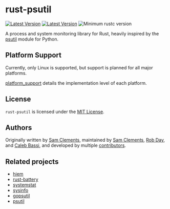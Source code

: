 # rust-psutil

[![Latest Version](https://img.shields.io/crates/v/psutil.svg)](https://crates.io/crates/psutil)
[![Latest Version](https://docs.rs/psutil/badge.svg)](https://docs.rs/psutil)
![Minimum rustc version](https://img.shields.io/badge/rustc-1.39+-green.svg)

A process and system monitoring library for Rust, heavily inspired by the [psutil] module for Python.

## Platform Support

Currently, only Linux is supported, but support is planned for all major platforms.

[platform_support](./platform_support.md) details the implementation level of each platform.

## License

`rust-psutil` is licensed under the [MIT License].

## Authors

Originally written by [Sam Clements], maintained by [Sam Clements], [Rob Day], and [Caleb Bassi], and developed by multiple [contributors].

## Related projects

- [hiem](https://github.com/heim-rs/heim)
- [rust-battery](https://github.com/svartalf/rust-battery)
- [systemstat](https://github.com/myfreeweb/systemstat)
- [sysinfo](https://github.com/GuillaumeGomez/sysinfo)
- [gopsutil](https://github.com/shirou/gopsutil)
- [psutil]

[MIT License]: https://opensource.org/licenses/MIT
[psutil]: https://github.com/giampaolo/psutil
[Sam Clements]: https://github.com/borntyping
[Rob Day]: https://github.com/rkday
[Caleb Bassi]: https://github.com/cjbassi
[contributors]: https://github.com/borntyping/rust-psutil/graphs/contributors
